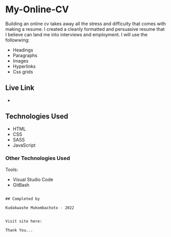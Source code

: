 # My-Online-CV
Building an online cv takes away all the stress and difficulty that comes with making a resume. I created a cleanly formatted and persuasive resume that I believe can land me into interviews and employment. 
I will use the followwing:

 - Headings
 - Paragraphs
 - Images
 - Hyperlinks
 - Css grids

## Live Link
- 

## Technologies Used

 - HTML
 - CSS
 - SASS
 - JavaScript


### Other Technologies Used

Tools:

- Visual Studio Code
- GitBash

```

## Completed by

Kudakwashe Mukombachoto - 2022


Visit site here:

Thank You...
